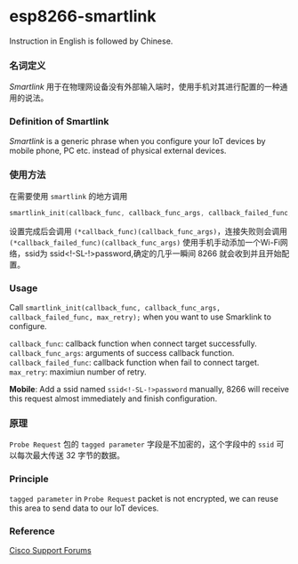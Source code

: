 ﻿esp8266-smartlink 
=======

Instruction in English is followed by Chinese.

### 名词定义
*Smartlink* 用于在物理网设备没有外部输入端时，使用手机对其进行配置的一种通用的说法。  

### Definition of Smartlink
*Smartlink* is a generic phrase when you configure your IoT devices by mobile phone, PC etc. instead of physical external devices.

### 使用方法
在需要使用 `smartlink` 的地方调用

```c
smartlink_init(callback_func, callback_func_args, callback_failed_func, max_retry);
```

设置完成后会调用 `(*callback_func)(callback_func_args)`，连接失败则会调用 `(*callback_failed_func)(callback_func_args)`
使用手机手动添加一个Wi-Fi网络，ssid为 ssid<!-SL-!>password,确定的几乎一瞬间 8266 就会收到并且开始配置。

### Usage
Call `smartlink_init(callback_func, callback_func_args, callback_failed_func, max_retry);` when you want to use Smarklink to configure.

`callback_func`: callback function when connect target successfully.  
`callback_func_args`: arguments of success callback function.  
`callback_failed_func`: callback function when fail to connect target.  
`max_retry`: maximiun number of retry.

**Mobile**: Add a ssid named `ssid<!-SL-!>password` manually, 8266 will receive this request almost immediately and finish configuration.

### 原理
`Probe Request` 包的 `tagged parameter` 字段是不加密的，这个字段中的 `ssid` 可以每次最大传送 32 字节的数据。

### Principle
`tagged parameter` in `Probe Request` packet is not encrypted, we can reuse this area to send data to our IoT devices.

### Reference
[Cisco Support Forums](https://supportforums.cisco.com/document/52391/80211-frames-starter-guide-learn-wireless-sniffer-traces)
